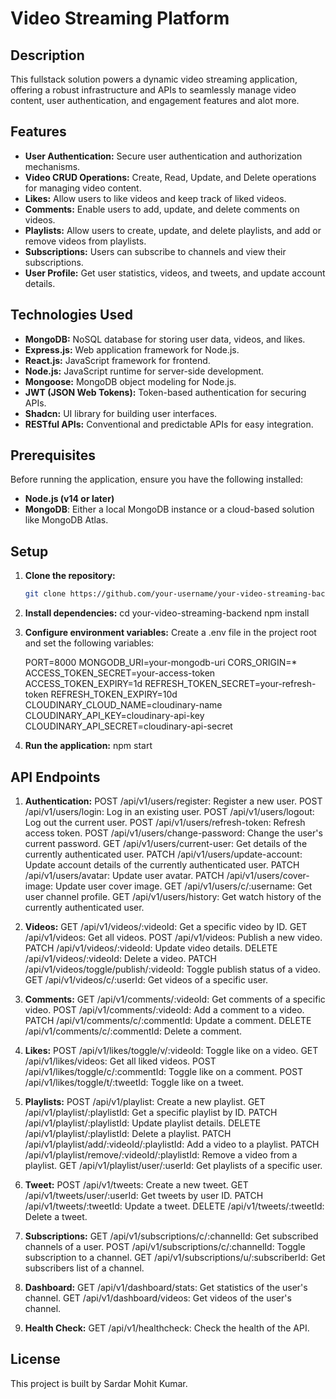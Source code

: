 # Video Streaming Platform

## Description

This fullstack solution powers a dynamic video streaming application, offering a robust infrastructure and APIs to seamlessly manage video content, user authentication, and engagement features and alot more.

## Features

- **User Authentication:** Secure user authentication and authorization mechanisms.
- **Video CRUD Operations:** Create, Read, Update, and Delete operations for managing video content.
- **Likes:** Allow users to like videos and keep track of liked videos.
- **Comments:** Enable users to add, update, and delete comments on videos.
- **Playlists:** Allow users to create, update, and delete playlists, and add or remove videos from playlists.
- **Subscriptions:** Users can subscribe to channels and view their subscriptions.
- **User Profile:** Get user statistics, videos, and tweets, and update account details.

## Technologies Used

- **MongoDB:** NoSQL database for storing user data, videos, and likes.
- **Express.js:** Web application framework for Node.js.
- **React.js:** JavaScript framework for frontend.
- **Node.js:** JavaScript runtime for server-side development.
- **Mongoose:** MongoDB object modeling for Node.js.
- **JWT (JSON Web Tokens):** Token-based authentication for securing APIs.
- **Shadcn:** UI library for building user interfaces.
- **RESTful APIs:** Conventional and predictable APIs for easy integration.

## Prerequisites

Before running the application, ensure you have the following installed:

- **Node.js (v14 or later)**
- **MongoDB**: Either a local MongoDB instance or a cloud-based solution like MongoDB Atlas.

## Setup

1. **Clone the repository:**

   ```bash
   git clone https://github.com/your-username/your-video-streaming-backend.git

   ```

2. **Install dependencies:**
   cd your-video-streaming-backend
   npm install

3. **Configure environment variables:**
   Create a .env file in the project root and set the following variables:

   PORT=8000
   MONGODB_URI=your-mongodb-uri
   CORS_ORIGIN=\*
   ACCESS_TOKEN_SECRET=your-access-token
   ACCESS_TOKEN_EXPIRY=1d
   REFRESH_TOKEN_SECRET=your-refresh-token
   REFRESH_TOKEN_EXPIRY=10d
   CLOUDINARY_CLOUD_NAME=cloudinary-name
   CLOUDINARY_API_KEY=cloudinary-api-key
   CLOUDINARY_API_SECRET=cloudinary-api-secret

4. **Run the application:**
   npm start

## API Endpoints

1. **Authentication:**
   POST /api/v1/users/register: Register a new user.
   POST /api/v1/users/login: Log in an existing user.
   POST /api/v1/users/logout: Log out the current user.
   POST /api/v1/users/refresh-token: Refresh access token.
   POST /api/v1/users/change-password: Change the user's current password.
   GET /api/v1/users/current-user: Get details of the currently authenticated user.
   PATCH /api/v1/users/update-account: Update account details of the currently authenticated user.
   PATCH /api/v1/users/avatar: Update user avatar.
   PATCH /api/v1/users/cover-image: Update user cover image.
   GET /api/v1/users/c/:username: Get user channel profile.
   GET /api/v1/users/history: Get watch history of the currently authenticated user.

2. **Videos:**
   GET /api/v1/videos/:videoId: Get a specific video by ID.
   GET /api/v1/videos: Get all videos.
   POST /api/v1/videos: Publish a new video.
   PATCH /api/v1/videos/:videoId: Update video details.
   DELETE /api/v1/videos/:videoId: Delete a video.
   PATCH /api/v1/videos/toggle/publish/:videoId: Toggle publish status of a video.
   GET /api/v1/videos/c/:userId: Get videos of a specific user.

3. **Comments:**
   GET /api/v1/comments/:videoId: Get comments of a specific video.
   POST /api/v1/comments/:videoId: Add a comment to a video.
   PATCH /api/v1/comments/c/:commentId: Update a comment.
   DELETE /api/v1/comments/c/:commentId: Delete a comment.

4. **Likes:**
   POST /api/v1/likes/toggle/v/:videoId: Toggle like on a video.
   GET /api/v1/likes/videos: Get all liked videos.
   POST /api/v1/likes/toggle/c/:commentId: Toggle like on a comment.
   POST /api/v1/likes/toggle/t/:tweetId: Toggle like on a tweet.

5. **Playlists:**
   POST /api/v1/playlist: Create a new playlist.
   GET /api/v1/playlist/:playlistId: Get a specific playlist by ID.
   PATCH /api/v1/playlist/:playlistId: Update playlist details.
   DELETE /api/v1/playlist/:playlistId: Delete a playlist.
   PATCH /api/v1/playlist/add/:videoId/:playlistId: Add a video to a playlist.
   PATCH /api/v1/playlist/remove/:videoId/:playlistId: Remove a video from a playlist.
   GET /api/v1/playlist/user/:userId: Get playlists of a specific user.

6. **Tweet:**
   POST /api/v1/tweets: Create a new tweet.
   GET /api/v1/tweets/user/:userId: Get tweets by user ID.
   PATCH /api/v1/tweets/:tweetId: Update a tweet.
   DELETE /api/v1/tweets/:tweetId: Delete a tweet.

7. **Subscriptions:**
   GET /api/v1/subscriptions/c/:channelId: Get subscribed channels of a user.
   POST /api/v1/subscriptions/c/:channelId: Toggle subscription to a channel.
   GET /api/v1/subscriptions/u/:subscriberId: Get subscribers list of a channel.

8. **Dashboard:**
   GET /api/v1/dashboard/stats: Get statistics of the user's channel.
   GET /api/v1/dashboard/videos: Get videos of the user's channel.

9. **Health Check:**
   GET /api/v1/healthcheck: Check the health of the API.


## License

This project is built by Sardar Mohit Kumar.
